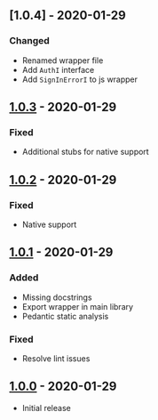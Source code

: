 ## [1.0.4] - 2020-01-29
### Changed
  - Renamed wrapper file
  - Add `AuthI` interface
  - Add `SignInErrorI` to js wrapper

## [1.0.3] - 2020-01-29
### Fixed
  - Additional stubs for native support

## [1.0.2] - 2020-01-29
### Fixed
  - Native support

## [1.0.1] - 2020-01-29
### Added
  - Missing docstrings
  - Export wrapper in main library
  - Pedantic static analysis

### Fixed
  - Resolve lint issues

## [1.0.0] - 2020-01-29
  - Initial release

[Unreleased]: https://github.com/truthmast/sign_in_with_apple_js/compare/e0bd0f45f942ae20f38d1bd1cf1d1360e4dcc052...HEAD
[1.0.3]: https://github.com/truthmast/sign_in_with_apple_js/compare/2cfc7ce887b79f35649e904701bf9faa0b163508...e0bd0f45f942ae20f38d1bd1cf1d1360e4dcc052
[1.0.2]: https://github.com/truthmast/sign_in_with_apple_js/compare/acff126b2039985107c70521cd152045524d021e...2cfc7ce887b79f35649e904701bf9faa0b163508
[1.0.1]: https://github.com/truthmast/sign_in_with_apple_js/compare/e96f01a405198a42ef2ef7e20c6ee5f2ffac7943...acff126b2039985107c70521cd152045524d021e
[1.0.0]: https://github.com/truthmast/sign_in_with_apple_js/commit/e96f01a405198a42ef2ef7e20c6ee5f2ffac7943